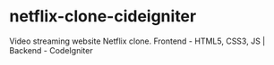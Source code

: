 # netflix-clone-cideigniter
Video streaming website Netflix clone. Frontend - HTML5, CSS3, JS | Backend - CodeIgniter
